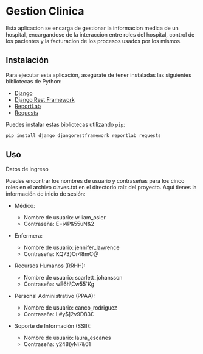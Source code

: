 # Gestion Clinica

Esta aplicacion se encarga de gestionar la informacion medica de un hospital, encargandose de la interaccion entre roles del hospital, control de los pacientes y la facturacion de los procesos usados por los mismos.

## Instalación

Para ejecutar esta aplicación, asegúrate de tener instaladas las siguientes bibliotecas de Python:

- [Django](https://www.djangoproject.com/)
- [Django Rest Framework](https://www.django-rest-framework.org/)
- [ReportLab](https://www.reportlab.com/)
- [Requests](https://docs.python-requests.org/en/latest/)

Puedes instalar estas bibliotecas utilizando `pip`:

```bash
pip install django djangorestframework reportlab requests
```

## Uso

Datos de ingreso

Puedes encontrar los nombres de usuario y contraseñas para los cinco roles en el archivo claves.txt en el directorio raíz del proyecto. Aquí tienes la información de inicio de sesión:

- Médico:

  - Nombre de usuario: wiliam_osler
  - Contraseña: E=i4P&55uN&2
- Enfermera:

  - Nombre de usuario: jennifer_lawrence
  - Contraseña: KQ73}Or48mC@
- Recursos Humanos (RRHH):

  - Nombre de usuario: scarlett_johansson
  - Contraseña: wE6h\Cw55`Kg
- Personal Administrativo (PPAA):

  - Nombre de usuario: canco_rodriguez
  - Contraseña: L#y$]2v9D83£
- Soporte de Información (SSII):

  - Nombre de usuario: laura_escanes
  - Contraseña: y248(yNi7&61